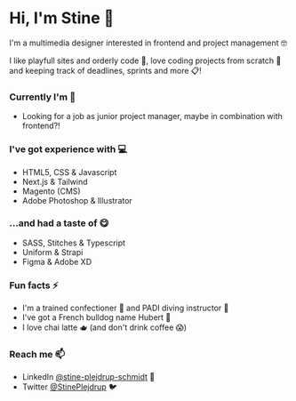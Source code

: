 # Hi, I'm Stine 👋

I'm a multimedia designer interested in frontend and project management 🤓

I like playfull sites and orderly code 💜, love coding projects from scratch 🔧 and keeping track of deadlines, sprints and more 📋!

### Currently I'm 📆
- Looking for a job as junior project manager, maybe in combination with frontend?!

### I've got experience with 💻
- HTML5, CSS & Javascript
- Next.js & Tailwind
- Magento (CMS)
- Adobe Photoshop & Illustrator

### ...and had a taste of 😋
- SASS, Stitches & Typescript
- Uniform & Strapi
- Figma & Adobe XD

### Fun facts ⚡
- I'm a trained confectioner 🍰 and PADI diving instructor 🤿
- I've got a French bulldog name Hubert 🐾
- I love chai latte 🫖 (and don't drink coffee 😱)

### Reach me 📫
- LinkedIn [@stine-plejdrup-schmidt](https://www.linkedin.com/in/stine-plejdrup-schmidt/) 🔗
- Twitter [@StinePlejdrup](https://twitter.com/StinePlejdrup) 🐦

<!--
**StinePS/StinePS** is a ✨ _special_ ✨ repository because its `README.md` (this file) appears on your GitHub profile.

Here are some ideas to get you started:

- 🔭 I’m currently working on ...
- 🌱 I’m currently learning ...
- 👯 I’m looking to collaborate on ...
- 🤔 I’m looking for help with ...
- 💬 Ask me about ...
- 📫 How to reach me: ...
- 😄 Pronouns: ...
- ⚡ Fun fact: ...
-->
